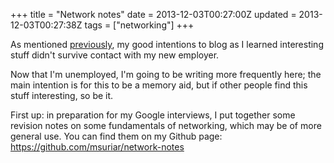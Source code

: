 +++
title = "Network notes"
date = 2013-12-03T00:27:00Z
updated = 2013-12-03T00:27:38Z
tags = ["networking"]
+++

As mentioned
[previously](http://blog.suriar.net/2013/06/blogging-is-hard.html), my good
intentions to blog as I learned interesting stuff didn't survive contact with
my new employer.

Now that I'm unemployed, I'm going to be writing more frequently here; the main
intention is for this to be a memory aid, but if other people find this stuff
interesting, so be it.

First up: in preparation for my Google interviews, I put together some revision
notes on some fundamentals of networking, which may be of more general use. You
can find them on my Github page: https://github.com/msuriar/network-notes
